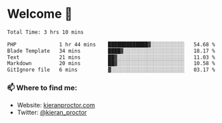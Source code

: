 # Welcome 🦘

<!--START_SECTION:waka-->

```txt
Total Time: 3 hrs 10 mins

PHP              1 hr 44 mins    █████████████▓░░░░░░░░░░░   54.68 %
Blade Template   34 mins         ████▓░░░░░░░░░░░░░░░░░░░░   18.17 %
Text             21 mins         ██▓░░░░░░░░░░░░░░░░░░░░░░   11.03 %
Markdown         20 mins         ██▓░░░░░░░░░░░░░░░░░░░░░░   10.58 %
GitIgnore file   6 mins          ▓░░░░░░░░░░░░░░░░░░░░░░░░   03.17 %
```

<!--END_SECTION:waka-->

### 📫 Where to find me:

-   Website: [kieranproctor.com](https://kieranproctor.com/)
-   Twitter: [@kieran_proctor](https://twitter.com/kieran_proctor)
